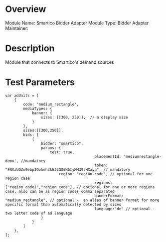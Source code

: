 # Overview

Module Name: Smartico Bidder Adapter
Module Type: Bidder Adapter
Maintainer: 

# Description

Module that connects to Smartico's demand sources

# Test Parameters

    var adUnits = [
        {
            code: 'medium_rectangle',
            mediaTypes: {
                banner: {
                    sizes: [[300, 250]],  // a display size
                }
            },
            sizes:[[300,250]],
            bids: [
                {
                    bidder: "smartico",
                    params: {
					    test: true,
                                            placementId: 'mediumrectangle-demo', //mandatory
                                            token: "FNVzUGZn9ebpIOoheh3kEJ2GQ6H6IyMH39sHXaya", // mandatory
				            region: "region-code", // optional for one region case
                                            regions: ["region_code1","region_code"], // optional for one or more regions case, also can be as region codes comma separated
                                            bannerFormat: "medium_rectangle", // optional -  an alias of banner format for more specific format than automatically detected by sizes
                                            language:"de" // optional - two letter code of ad language
                    }
                }
            ]
        },
    ];

